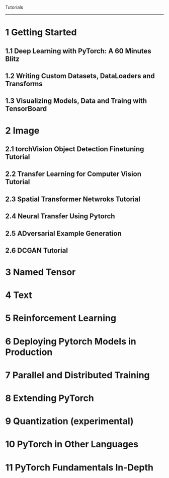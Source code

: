 Tutorials 
_______



# 1 Getting Started
## 1.1 Deep Learning with PyTorch: A 60 Minutes Blitz
## 1.2 Writing Custom Datasets, DataLoaders and Transforms
## 1.3 Visualizing Models, Data and Traing with TensorBoard

# 2 Image
## 2.1 torchVision Object Detection Finetuning Tutorial
## 2.2 Transfer Learning for Computer Vision Tutorial
## 2.3 Spatial Transformer Netwroks Tutorial
## 2.4 Neural Transfer Using Pytorch
## 2.5 ADversarial Example Generation
## 2.6 DCGAN Tutorial

# 3 Named Tensor

# 4 Text

# 5 Reinforcement Learning

# 6 Deploying Pytorch Models in Production

# 7 Parallel and Distributed Training

# 8 Extending PyTorch

# 9 Quantization (experimental)

# 10 PyTorch in Other Languages

# 11 PyTorch Fundamentals In-Depth


